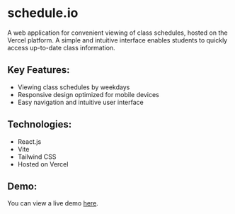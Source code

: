 # schedule.io

A web application for convenient viewing of class schedules, hosted on the Vercel platform. A simple and intuitive interface enables students to quickly access up-to-date class information.

## Key Features:
- Viewing class schedules by weekdays
- Responsive design optimized for mobile devices
- Easy navigation and intuitive user interface

## Technologies:
- React.js
- Vite
- Tailwind CSS
- Hosted on Vercel

## Demo:
You can view a live demo [here](https://schedule-io.vercel.app).

